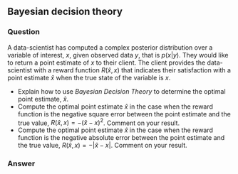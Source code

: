 ## Bayesian decision theory
### Question
A data-scientist has computed a complex posterior distribution over a variable of interest, $x$, given observed data $y$, that is $p(x|y)$. They would like to return a point estimate of $x$ to their client. The client provides the data-scientist with a reward function $R(\hat{x},x)$ that indicates their satisfaction with a point estimate $\hat{x}$ when the true state of the variable is $x$.

  * Explain how to use _Bayesian Decision Theory_ to determine the optimal point estimate, $\hat{x}$.  
  * Compute the optimal point estimate $\hat{x}$ in the case when the reward function is the negative square error between the point estimate and the true value, $R(\hat{x},x) = -(\hat{x}-x)^2$. Comment on your result. 
  * Compute the optimal point estimate $\hat{x}$ in the case when the reward function is the negative absolute error between the point estimate and the true value, $R(\hat{x},x) = -|\hat{x}-x|$. Comment on your result.
### Answer
